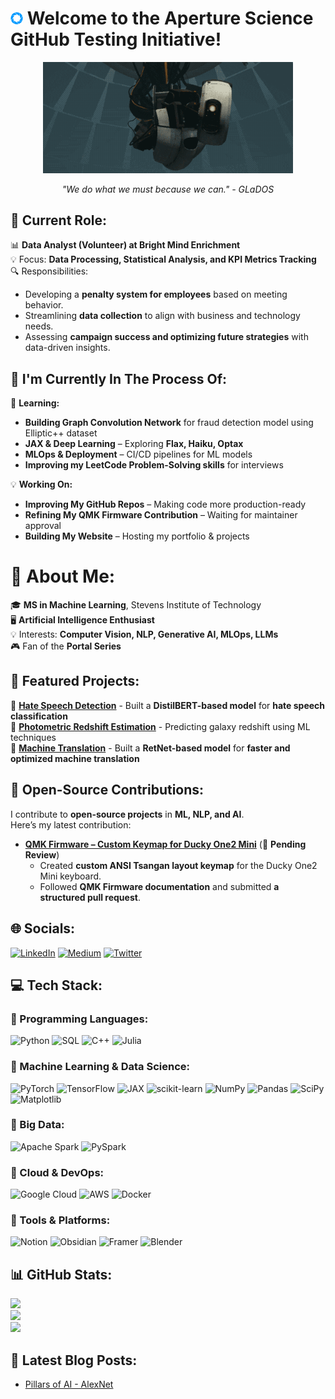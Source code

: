 # <img src="assets/aperture.png" width="20"/> Welcome to the Aperture Science GitHub Testing Initiative!  

<p align="center">
  <img src="assets/glados.gif" width="400"/>
</p>

<p align="center">
  <i>"We do what we must because we can." - GLaDOS</i>
</p>

## 💼 Current Role:
📊 **Data Analyst (Volunteer) at Bright Mind Enrichment**  
💡 Focus: **Data Processing, Statistical Analysis, and KPI Metrics Tracking**  
🔍 Responsibilities:
- Developing a **penalty system for employees** based on meeting behavior.
- Streamlining **data collection** to align with business and technology needs.
- Assessing **campaign success and optimizing future strategies** with data-driven insights.

## 🚀 I'm Currently In The Process Of:
📖 **Learning:**  
- **Building Graph Convolution Network** for fraud detection model using Elliptic++ dataset
- **JAX & Deep Learning** – Exploring **Flax, Haiku, Optax**  
- **MLOps & Deployment** – CI/CD pipelines for ML models  
- **Improving my LeetCode Problem-Solving skills** for interviews  

💡 **Working On:** 
- **Improving My GitHub Repos** – Making code more production-ready  
- **Refining My QMK Firmware Contribution** – Waiting for maintainer approval  
- **Building My Website** – Hosting my portfolio & projects 

# 💫 About Me:
🎓 **MS in Machine Learning**, Stevens Institute of Technology  
🖥️ **Artificial Intelligence Enthusiast**  
💡 Interests: **Computer Vision, NLP, Generative AI, MLOps, LLMs**  
🎮 Fan of the **Portal Series**  

## 🚀 Featured Projects:
🔹 **[Hate Speech Detection](https://github.com/akshayatam/hate-speech-detection-with-hatemoderate)** - Built a **DistilBERT-based model** for **hate speech classification**  
🔹 **[Photometric Redshift Estimation](https://github.com/akshayatam/photometric-redshift-estimation)** - Predicting galaxy redshift using ML techniques   
🔹 **[Machine Translation](https://github.com/akshayatam/machine-translation-with-retnet)** - Built a **RetNet-based model** for **faster and optimized machine translation** 

## 🤝 Open-Source Contributions:
I contribute to **open-source projects** in **ML, NLP, and AI**.  
Here’s my latest contribution:

- **[QMK Firmware – Custom Keymap for Ducky One2 Mini](https://github.com/qmk/qmk_firmware/pull/24909)** (🔄 **Pending Review**)  
  - Created **custom ANSI Tsangan layout keymap** for the Ducky One2 Mini keyboard.  
  - Followed **QMK Firmware documentation** and submitted **a structured pull request**. 

## 🌐 Socials:
[![LinkedIn](https://img.shields.io/badge/LinkedIn-%230077B5.svg?logo=linkedin&logoColor=white)](https://linkedin.com/in/akshay-atam) 
[![Medium](https://img.shields.io/badge/Medium-12100E?logo=medium&logoColor=white)](https://medium.com/@insanely_a_) 
[![Twitter](https://img.shields.io/badge/Twitter-%231DA1F2.svg?logo=Twitter&logoColor=white)](https://twitter.com/insanely_a_) 

## 💻 Tech Stack:

### 📌 Programming Languages:
![Python](https://img.shields.io/badge/Python-3670A0?style=flat-square&logo=python&logoColor=ffdd54) 
![SQL](https://img.shields.io/badge/SQL-4479A1?style=flat-square&logo=postgresql&logoColor=white) 
![C++](https://img.shields.io/badge/C++-00599C?style=flat-square&logo=c%2B%2B&logoColor=white) 
![Julia](https://img.shields.io/badge/Julia-9558B2?style=flat-square&logo=julia&logoColor=white) 

### 📌 Machine Learning & Data Science:
![PyTorch](https://img.shields.io/badge/PyTorch-EE4C2C?style=flat-square&logo=PyTorch&logoColor=white) 
![TensorFlow](https://img.shields.io/badge/TensorFlow-FF6F00?style=flat-square&logo=TensorFlow&logoColor=white) 
![JAX](https://img.shields.io/badge/JAX-FFCC00?style=flat-square&logo=JAX&logoColor=black) 
![scikit-learn](https://img.shields.io/badge/Scikit--Learn-F7931E?style=flat-square&logo=scikit-learn&logoColor=white) 
![NumPy](https://img.shields.io/badge/NumPy-013243?style=flat-square&logo=numpy&logoColor=white) 
![Pandas](https://img.shields.io/badge/Pandas-150458?style=flat-square&logo=pandas&logoColor=white) 
![SciPy](https://img.shields.io/badge/SciPy-0C55A5?style=flat-square&logo=scipy&logoColor=white) 
![Matplotlib](https://img.shields.io/badge/Matplotlib-005C9C?style=flat-square&logo=plotly&logoColor=white) 

### 📌 Big Data:
![Apache Spark](https://img.shields.io/badge/Apache%20Spark-E25A1C?style=flat-square&logo=apachespark&logoColor=white) 
![PySpark](https://img.shields.io/badge/PySpark-FF9900?style=flat-square&logo=apachespark&logoColor=white) 

### 📌 Cloud & DevOps:
![Google Cloud](https://img.shields.io/badge/Google%20Cloud-4285F4?style=flat-square&logo=google-cloud&logoColor=white) 
![AWS](https://img.shields.io/badge/AWS-FF9900?style=flat-square&logo=amazon-aws&logoColor=white) 
![Docker](https://img.shields.io/badge/Docker-0db7ed?style=flat-square&logo=docker&logoColor=white) 

### 📌 Tools & Platforms:
![Notion](https://img.shields.io/badge/Notion-000000?style=flat-square&logo=notion&logoColor=white) 
![Obsidian](https://img.shields.io/badge/Obsidian-483699?style=flat-square&logo=obsidian&logoColor=white) 
![Framer](https://img.shields.io/badge/Framer-0055FF?style=flat-square&logo=framer&logoColor=white) 
![Blender](https://img.shields.io/badge/Blender-F5792A?style=flat-square&logo=blender&logoColor=white) 

## 📊 GitHub Stats:
![](https://github-readme-stats.vercel.app/api?username=akshayatam&theme=dark&hide_border=false&include_all_commits=false&count_private=false)<br/>
![](https://github-readme-streak-stats.herokuapp.com/?user=akshayatam&theme=dark&hide_border=false)<br/>
![](https://github-readme-stats.vercel.app/api/top-langs/?username=akshayatam&theme=dark&hide_border=false&include_all_commits=false&count_private=false&layout=compact)

## 📝 Latest Blog Posts:
<!-- BLOG-POST-LIST:START -->
- [Pillars of AI - AlexNet](https://akshayatam.framer.website/blog/alexnet)
<!-- BLOG-POST-LIST:END -->

<!-- Proudly created with GPRM ( https://gprm.itsvg.in ) -->
